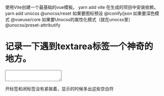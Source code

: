 使用Vite创建一个最基础的vue模板。
yarn add vite
在生成的项目中安装依赖。
yarn add unocss @unocss/reset
如果要图标预设
@iconify/json
如果要深色模式
@vueuse/core
如果要Unocss的属性化模式（就在unocss里） @unocss/preset-attributify


# 记录一下遇到textarea标签一个神奇的地方。
<textarea>
    </textarea>
开标签和闭标签没有紧挨着，显示的时候多出这些空白符
